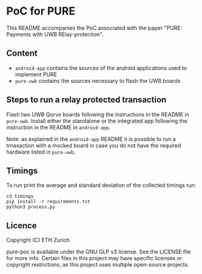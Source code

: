 # PoC for PURE

This README accompanies the PoC associated with the paper "PURE: Payments with UWB RElay-protection".

## Content 
- `android-app` contains the sources of the android applications used to implement PURE
- `pure-uwb` contains the sources necessary to flash the UWB boards 

## Steps to run a relay protected transaction
Flash two UWB Qorvo boards following the instructions in the README in `pure-uwb`.
Install either the standalone or the integrated app following the instruction in the README in `android-app`.

Note: as explained in the `android-app` README it is possible to run a trnasaction with a mocked board in case you do not have the required hardware listed in `pure-uwb`. 

## Timings
To run print the average and standard deviation of the collected timings run:
```
cd timings
pip install -r requirements.txt
python3 process.py
```

## Licence

Copyright (C) ETH Zurich

pure-poc is available under the GNU GLP v3 license. See the LICENSE file for more info.
Certain files in this project may have specific licenses or copyright
restrictions, as this project uses multiple open-source projects.
